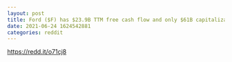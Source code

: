 ```yaml
--- 
layout: post 
title: Ford ($F) has $23.9B TTM free cash flow and only $61B capitalization? 
date: 2021-06-24 1624542881 
categories: reddit 
--- 
```

https://redd.it/o71cj8